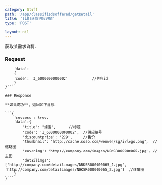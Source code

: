 ```yaml
---
category: Stuff
path: '/app/classifiedsoffered/getDetail'
title: '[L8]获取供应详情'
type: 'POST'

layout: nil
---
```


获取某需求详情.

### Request


```{
    'data':
	{
	'code': 'I_6000000000002'			//供应id
  	}
}```

### Response

**如果成功**, 返回如下消息．

```{
    'success': true,
    'data':{
		"title": "蜂蜜",		//标题
		'code': 'I_6000000000002',	//供应编号
		'discountprice': '229',		//售价
        "thumbnail": "http://cache.soso.com/wenwen/sg/i/logo.png",	//缩略图
        'coverimg': 'http://company.com/images/NBKSR000000065.jpg',	//主图
        'detailimgs': ['http://company.com/detailimages/NBKSR000000065_1.jpg', 'http://company.com/detailimages/NBKSR000000065_2.jpg']	//详情图
    }
}```